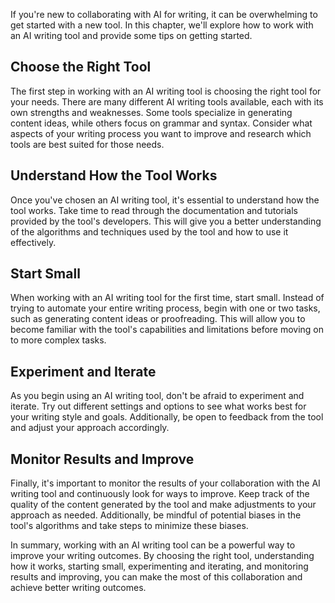 
If you're new to collaborating with AI for writing, it can be overwhelming to get started with a new tool. In this chapter, we'll explore how to work with an AI writing tool and provide some tips on getting started.

Choose the Right Tool
---------------------

The first step in working with an AI writing tool is choosing the right tool for your needs. There are many different AI writing tools available, each with its own strengths and weaknesses. Some tools specialize in generating content ideas, while others focus on grammar and syntax. Consider what aspects of your writing process you want to improve and research which tools are best suited for those needs.

Understand How the Tool Works
-----------------------------

Once you've chosen an AI writing tool, it's essential to understand how the tool works. Take time to read through the documentation and tutorials provided by the tool's developers. This will give you a better understanding of the algorithms and techniques used by the tool and how to use it effectively.

Start Small
-----------

When working with an AI writing tool for the first time, start small. Instead of trying to automate your entire writing process, begin with one or two tasks, such as generating content ideas or proofreading. This will allow you to become familiar with the tool's capabilities and limitations before moving on to more complex tasks.

Experiment and Iterate
----------------------

As you begin using an AI writing tool, don't be afraid to experiment and iterate. Try out different settings and options to see what works best for your writing style and goals. Additionally, be open to feedback from the tool and adjust your approach accordingly.

Monitor Results and Improve
---------------------------

Finally, it's important to monitor the results of your collaboration with the AI writing tool and continuously look for ways to improve. Keep track of the quality of the content generated by the tool and make adjustments to your approach as needed. Additionally, be mindful of potential biases in the tool's algorithms and take steps to minimize these biases.

In summary, working with an AI writing tool can be a powerful way to improve your writing outcomes. By choosing the right tool, understanding how it works, starting small, experimenting and iterating, and monitoring results and improving, you can make the most of this collaboration and achieve better writing outcomes.
